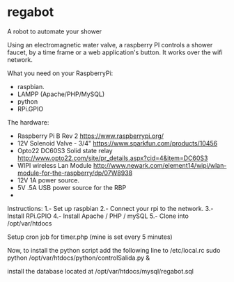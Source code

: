 # regabot
A robot to automate your shower

Using an electromagnetic water valve, a raspberry PI controls a shower faucet, by a time frame or a web application's button.
It works over the wifi network.

What you need on your RaspberryPi:
- raspbian.
- LAMPP (Apache/PHP/MySQL)
- python
- RPi.GPIO

The hardware:
- Raspberry Pi B Rev 2 https://www.raspberrypi.org/
- 12V Solenoid Valve - 3/4" https://www.sparkfun.com/products/10456
- Opto22 DC60S3 Solid state relay http://www.opto22.com/site/pr_details.aspx?cid=4&item=DC60S3
- WIPI wireless Lan Module http://www.newark.com/element14/wipi/wlan-module-for-the-raspberry/dp/07W8938
- 12V 1A power source.
- 5V .5A USB power source for the RBP
- 

Instructions:
1.- Set up raspbian
2.- Connect your rpi to the network.
3.- Install RPi.GPIO
4.- Install Apache / PHP / mySQL
5.- Clone into /opt/var/htdocs

Setup cron job for timer.php (mine is set every 5 minutes)

Now, to install the python script add the following line to /etc/local.rc
sudo python /opt/var/htdocs/python/controlSalida.py &

install the database located at 
/opt/var/htdocs/mysql/regabot.sql




